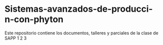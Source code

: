 # Sistemas-avanzados-de-producci-n-con-phyton
Este repositorio contiene los documentos, talleres y parciales de la clase de SAPP 
1
2
3
